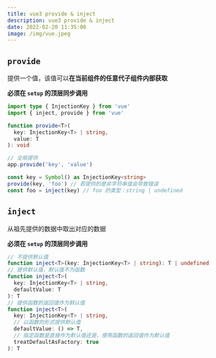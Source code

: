 ```yaml
---
title: vue3 provide & inject
description: vue3 provide & inject
date: 2022-02-20 11:35:00
image: /img/vue.jpeg
---
```



## `provide`

提供一个值，该值可以**在当前组件的任意代子组件内部获取**

**必须在 `setup` 的顶层同步调用**

```ts
import type { InjectionKey } from 'vue'
import { inject, provide } from 'vue'

function provide<T>(
  key: InjectionKey<T> | string,
  value: T
): void

// 全局提供
app.provide('key', 'value')

const key = Symbol() as InjectionKey<string>
provide(key, 'foo') // 若提供的是非字符串值会导致错误
const foo = inject(key) // foo 的类型：string | undefined
```

## `inject`

从祖先提供的数据中取出对应的数据

**必须在 `setup` 的顶层同步调用**

```ts
// 不提供默认值
function inject<T>(key: InjectionKey<T> | string): T | undefined
// 提供默认值，默认值不为函数
function inject<T>(
  key: InjectionKey<T> | string,
  defaultValue: T
): T
// 提供函数的返回值作为默认值
function inject<T>(
  key: InjectionKey<T> | string,
  // 以函数的形式提供默认值
  defaultValue: () => T,
  // 指定函数是直接作为默认值还是，使用函数的返回值作为默认值
  treatDefaultAsFactory: true
): T
```